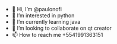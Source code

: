 - 👋 Hi, I’m @paulonofi
- 👀 I’m interested in python
- 🌱 I’m currently learning java
- 💞️ I’m looking to collaborate on qt creator
- 📫 How to reach me +5541991363151

<!---
paulonofi/paulonofi is a ✨ special ✨ repository because its `README.md` (this file) appears on your GitHub profile.
You can click the Preview link to take a look at your changes.
--->
